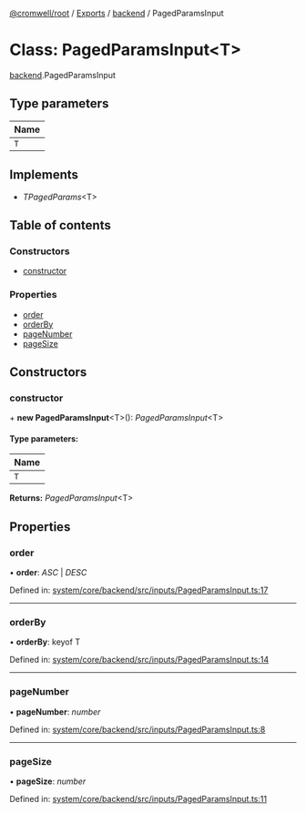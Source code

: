 [@cromwell/root](../README.md) / [Exports](../modules.md) / [backend](../modules/backend.md) / PagedParamsInput

# Class: PagedParamsInput<T\>

[backend](../modules/backend.md).PagedParamsInput

## Type parameters

Name |
:------ |
`T` |

## Implements

* *TPagedParams*<T\>

## Table of contents

### Constructors

- [constructor](backend.pagedparamsinput.md#constructor)

### Properties

- [order](backend.pagedparamsinput.md#order)
- [orderBy](backend.pagedparamsinput.md#orderby)
- [pageNumber](backend.pagedparamsinput.md#pagenumber)
- [pageSize](backend.pagedparamsinput.md#pagesize)

## Constructors

### constructor

\+ **new PagedParamsInput**<T\>(): *PagedParamsInput*<T\>

#### Type parameters:

Name |
:------ |
`T` |

**Returns:** *PagedParamsInput*<T\>

## Properties

### order

• **order**: *ASC* \| *DESC*

Defined in: [system/core/backend/src/inputs/PagedParamsInput.ts:17](https://github.com/CromwellCMS/Cromwell/blob/4b5f538/system/core/backend/src/inputs/PagedParamsInput.ts#L17)

___

### orderBy

• **orderBy**: keyof T

Defined in: [system/core/backend/src/inputs/PagedParamsInput.ts:14](https://github.com/CromwellCMS/Cromwell/blob/4b5f538/system/core/backend/src/inputs/PagedParamsInput.ts#L14)

___

### pageNumber

• **pageNumber**: *number*

Defined in: [system/core/backend/src/inputs/PagedParamsInput.ts:8](https://github.com/CromwellCMS/Cromwell/blob/4b5f538/system/core/backend/src/inputs/PagedParamsInput.ts#L8)

___

### pageSize

• **pageSize**: *number*

Defined in: [system/core/backend/src/inputs/PagedParamsInput.ts:11](https://github.com/CromwellCMS/Cromwell/blob/4b5f538/system/core/backend/src/inputs/PagedParamsInput.ts#L11)
